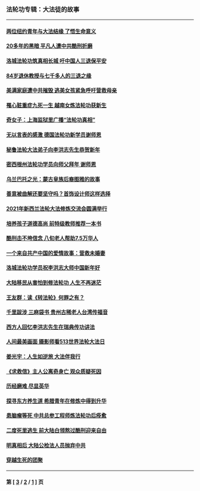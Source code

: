 ### 法轮功专辑：大法徒的故事
---
#### [两位纽约青年与大法结缘 了悟生命意义](../../pages/nf1147481/n14002785.md?08130430) 
#### [20多年的黑暗 平凡人遭中共酷刑折磨](../../pages/nf1147481/n13997976.md?08130430) 
#### [洛城法轮功筑真相长城 吁中国人三退保平安](../../pages/nf1147481/n13892471.md?08130430) 
#### [84岁退休教授与七千多人的三退之缘](../../pages/nf1147481/n13796650.md?08130430) 
#### [美满家庭遭中共摧毁 逃美女孩紧急呼吁营救母亲](../../pages/nf1147481/n13792859.md?08130430) 
#### [罹心脏重症九死一生 越南女炼法轮功获新生](../../pages/nf1147481/n13732766.md?08130430) 
#### [奇女子：上海监狱里广播“法轮功真相”](../../pages/nf1147481/n13726443.md?08130430) 
#### [无以言表的感激 德国法轮功新学员谢师恩](../../pages/nf1147481/n13543790.md?08130430) 
#### [秘鲁法轮大法弟子向李洪志先生恭贺新年](../../pages/nf1147481/n13540182.md?08130430) 
#### [密西根州法轮功学员向师父拜年 谢师恩](../../pages/nf1147481/n13538183.md?08130430) 
#### [乌兰巴托之光：蒙古皇族后裔图雅的故事](../../pages/nf1147481/n13155759.md?08130430) 
#### [善意被曲解还要坚守吗？首饰设计师这样选择](../../pages/nf1147481/n13077575.md?08130430) 
#### [2021年新西兰法轮大法修炼交流会圆满举行](../../pages/nf1147481/n13033149.md?08130430) 
#### [培养孩子道德高尚 前特级教师推荐一本书](../../pages/nf1147481/n12938640.md?08130430) 
#### [酷刑击不垮信念 八旬老人帮助7.5万华人](../../pages/nf1147481/n12880712.md?08130430) 
#### [一个来自共产中国的爱情故事：营救未婚妻](../../pages/nf1147481/n12778386.md?08130430) 
#### [洛城法轮功学员祝李洪志大师中国新年好](../../pages/nf1147481/n12724685.md?08130430) 
#### [大陆移民从害怕到修法轮功 人生不再迷茫](../../pages/nf1147481/n12414325.md?08130430) 
#### [王友群：读《转法轮》何罪之有？](../../pages/nf1147481/n12408647.md?08130430) 
#### [千里跋涉 三麻袋书 贵州古稀老人台湾传福音](../../pages/nf1147481/n12198750.md?08130430) 
#### [西方人回忆李洪志先生在瑞典传功讲法](../../pages/nf1147481/n12099607.md?08130430) 
#### [人间最美画面 摄影师看513世界法轮大法日](../../pages/nf1147481/n12094118.md?08130430) 
#### [姜光宇：人生如逆旅 大法伴我行](../../pages/nf1147481/n12088664.md?08130430) 
#### [《求救信》主人公离奇身亡 观众质疑死因](../../pages/nf1147481/n11845215.md?08130430) 
#### [历经磨难 尽显英华](../../pages/nf1147481/n11723297.md?08130430) 
#### [探寻东方养生道 希腊青年在修炼中得到升华](../../pages/nf1147481/n11494502.md?08130430) 
#### [患脑瘤等死 中共总参工程师炼法轮功后痊愈](../../pages/nf1147481/n11466682.md?08130430) 
#### [二度死里逃生 前大陆白领熬过酷刑迎来自由](../../pages/nf1147481/n11368594.md?08130430) 
#### [明真相后 大陆公检法人员抛弃中共](../../pages/nf1147481/n11358618.md?08130430) 
#### [穿越生死的团聚](../../pages/nf1147481/n11258922.md?08130430) 

---
#### 第 [ [3](./3.md?08130430) / [2](./2.md?08130430) / [1](./1.md?08130430) ] 页
